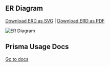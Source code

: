 

## ER Diagram
[Download ERD as SVG](https://sweety-cool.github.io/tmdbmovie-app/ERD.svg) | 
[Download ERD as PDF](https://sweety-cool.github.io/tmdbmovie-app/ERD.pdf)

![ER Diagram](https://sweety-cool.github.io/tmdbmovie-app/ERD.svg)


## Prisma Usage Docs
[Go to docs](https://sweety-cool.github.io/tmdbmovie-app/docs)
